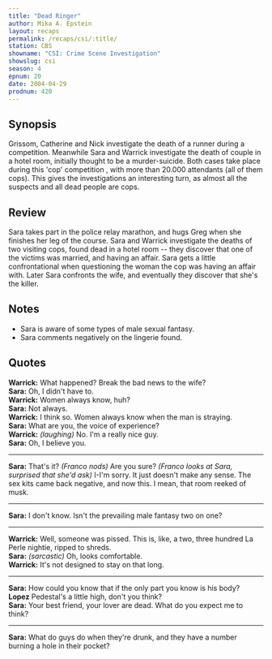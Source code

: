 ```yaml
---
title: "Dead Ringer"
author: Mika A. Epstein
layout: recaps
permalink: /recaps/csi/:title/
station: CBS
showname: "CSI: Crime Scene Investigation"
showslug: csi
season: 4
epnum: 20
date: 2004-04-29
prodnum: 420
---
```


## Synopsis

Grissom, Catherine and Nick investigate the death of a runner during a competition. Meanwhile Sara and Warrick investigate the death of couple in a hotel room, initially thought to be a murder-suicide. Both cases take place during this 'cop' competition , with more than 20.000 attendants (all of them cops). This gives the investigations an interesting turn, as almost all the suspects and all dead people are cops.

## Review

Sara takes part in the police relay marathon, and hugs Greg when she finishes her leg of the course. Sara and Warrick investigate the deaths of two visiting cops, found dead in a hotel room -- they discover that one of the victims was married, and having an affair. Sara gets a little confrontational when questioning the woman the cop was having an affair with. Later Sara confronts the wife, and eventually they discover that she's the killer.

## Notes

* Sara is aware of some types of male sexual fantasy.
* Sara comments negatively on the lingerie found.

## Quotes

**Warrick:** What happened? Break the bad news to the wife?\
**Sara:** Oh, I didn't have to.\
**Warrick:** Women always know, huh?\
**Sara:** Not always.\
**Warrick:** I think so. Women always know when the man is straying.\
**Sara:** What are you, the voice of experience?\
**Warrick:** _(laughing)_ No. I'm a really nice guy.\
**Sara:** Oh, I believe you.

- - -

**Sara:** That's it? _(Franco nods)_ Are you sure? _(Franco looks at Sara, surprised that she'd ask)_ I-I'm sorry. It just doesn't make any sense. The sex kits came back negative, and now this. I mean, that room reeked of musk.

- - -

**Sara:** I don't know. Isn't the prevailing male fantasy two on one?

- - -

**Warrick:** Well, someone was pissed. This is, like, a two, three hundred La Perle nightie, ripped to shreds.\
**Sara:** _(sarcastic)_ Oh, looks comfortable.\
**Warrick:** It's not designed to stay on that long.

- - -

**Sara:** How could you know that if the only part you know is his body?\
**Lopez** Pedestal's a little high, don't you think?\
**Sara:** Your best friend, your lover are dead. What do you expect me to think?

- - -

**Sara:** What do guys do when they're drunk, and they have a number burning a hole in their pocket?
